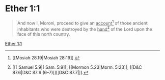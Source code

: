 # Ether 1:1

> And now I, Moroni, proceed to give an <u>account</u>[^a] of those ancient inhabitants who were destroyed by the <u>hand</u>[^b] of the Lord upon the face of this north country.

[Ether 1:1](https://www.churchofjesuschrist.org/study/scriptures/bofm/ether/1?lang=eng&id=p1#p1)


[^a]: [[Mosiah 28.19|Mosiah 28:19]].  
[^b]: [[1 Samuel 5.9|1 Sam. 5:9]]; [[Mormon 5.23|Morm. 5:23]]; [[D&C 87.6|D&C 87:6 (6–7)]][[D&C 87.7|]].  
